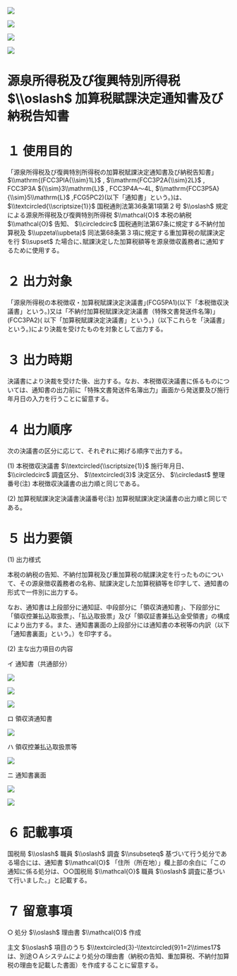 ![](https://www.nta.go.jp/tmp/9b3de96f-6dfa-49ff-b7cf-a4cf880332aa/images/4172bd645fb5434ea7446303f25f212f87797d8ba3a8bf0a16b439d216394dc6.jpg)

![](https://www.nta.go.jp/tmp/9b3de96f-6dfa-49ff-b7cf-a4cf880332aa/images/e6900d36de91fa8adba6832389b4d19118af99bcbae358a99559da45168f7230.jpg)

![](https://www.nta.go.jp/tmp/9b3de96f-6dfa-49ff-b7cf-a4cf880332aa/images/f99ee3d43019f0e3ac9f87c8de0a02adb3ad0cf3b71fa8e5d396d0c73b45782d.jpg)

![](https://www.nta.go.jp/tmp/9b3de96f-6dfa-49ff-b7cf-a4cf880332aa/images/55f1a899ddc812ee2a112fc380ca91f339966323a9b88ff6b066df83bf5fd806.jpg)

# 源泉所得税及び復興特別所得税 $\\oslash$ 加算税賦課決定通知書及び納税告知書

# １ 使用目的

「源泉所得税及び復興特別所得税の加算税賦課決定通知書及び納税告知書」 $\\mathrm{(FCC3PlA{\\sim}1L}$ , $\\mathrm{FCC3P2A{\\sim}2L}$ , FCC3P3A ${\\sim}3\\mathrm{L}$ , FCC3P4A～4L, $\\mathrm{FCC3P5A}{\\sim}5\\mathrm{L}$ ,FCG5PC2)(以下「通知書」という。)は、 $\\textcircled{\\scriptsize{1}}$ 国税通則法第36条第1項第２号 $\\oslash$ 規定による源泉所得税及び復興特別所得税 $\\mathcal{O}$ 本税の納税 $\\mathcal{O}$ 告知、 $\\circledcirc$ 国税通則法第67条に規定する不納付加算税及 $\\upzeta\\upbeta)$ 同法第68条第３項に規定する重加算税の賦課決定を行 $\\supset$ た場合に､賦課決定した加算税額等を源泉徴収義務者に通知するために使用する。

# ２ 出力対象

「源泉所得税の本税徴収・加算税賦課決定決議書｣(FCG5PA1)(以下「本税徴収決議書」という｡)又は「不納付加算税賦課決定決議書（特殊文書発送件名簿)｣(FCC3PA2)( 以下「加算税賦課決定決議書」という｡)（以下これらを「決議書」という｡)により決裁を受けたものを対象として出力する。

# ３ 出力時期

決議書により決裁を受けた後、出力する。なお、本税徴収決議書に係るものについては、通知書の出力前に「特殊文書発送件名簿出力」画面から発送要及び施行年月日の入力を行うことに留意する。

# ４ 出力順序

次の決議書の区分に応じて、それぞれに掲げる順序で出力する。

(1) 本税徴収決議書 $\\textcircled{\\scriptsize{1}}$ 施行年月日、 $\\circledcirc$ 調査区分、 $\\textcircled{3}$ 決定区分、 $\\circledast$ 整理番号(注) 本税徴収決議書の出力順と同じである。

(2) 加算税賦課決定決議書決議番号(注) 加算税賦課決定決議書の出力順と同じである。

# ５ 出力要領

(1) 出力様式

本税の納税の告知、不納付加算税及び重加算税の賦課決定を行ったものについて、その源泉徴収義務者の名称、賦課決定した加算税額等を印字して、通知書の形式で一件別に出力する。

なお、通知書は上段部分に通知証、中段部分に「領収済通知書」、下段部分に「領収控兼払込取扱票」、「払込取扱票」及び「領収証書兼払込金受領書」の構成により出力する。また、通知書裏面の上段部分には通知書の本税等の内訳（以下「通知書裏面」という。）を印字する。

(2) 主な出力項目の内容

イ 通知書（共通部分）

![](https://www.nta.go.jp/tmp/9b3de96f-6dfa-49ff-b7cf-a4cf880332aa/images/83fc025558abb77a08d698178c5a300bfdb909da68733030432717380c1a48b7.jpg)

![](https://www.nta.go.jp/tmp/9b3de96f-6dfa-49ff-b7cf-a4cf880332aa/images/6eb8a03e6469f67c2f9f190209ffb2a106a38e60b81846c4a7065b6f4ce0aef6.jpg)

![](https://www.nta.go.jp/tmp/9b3de96f-6dfa-49ff-b7cf-a4cf880332aa/images/c10bbae667dbb2bd6aaeff5cb170ab94e6f53ad2de351c7434336a8f228269c7.jpg)

ロ 領収済通知書

![](https://www.nta.go.jp/tmp/9b3de96f-6dfa-49ff-b7cf-a4cf880332aa/images/0e51ff1ab788a655167b745436ac851b902d738791a3da96a2ffb5c37ce0f56b.jpg)

ハ 領収控兼払込取扱票等

![](https://www.nta.go.jp/tmp/9b3de96f-6dfa-49ff-b7cf-a4cf880332aa/images/6971b017b665ad4940dd8dfc6d45ed66db0ae04578fa7a114f4b522061020daf.jpg)

ニ 通知書裏面

![](https://www.nta.go.jp/tmp/9b3de96f-6dfa-49ff-b7cf-a4cf880332aa/images/8d0c62403d41c6a4c75906266f56e9cdb4d81e451c6f99e8b9066649e5afcfec.jpg)

![](https://www.nta.go.jp/tmp/9b3de96f-6dfa-49ff-b7cf-a4cf880332aa/images/3b2fce55b9a5f6aa76c68b42345043917d037c93aa7751e841086aa406bfa9d5.jpg)

# ６ 記載事項

国税局 $\\oslash$ 職員 $\\oslash$ 調査 $\\nsubseteq$ 基づいて行う処分である場合には、通知書 $\\mathcal{O}$ 「住所（所在地）」欄上部の余白に「この通知に係る処分は、○○国税局 $\\mathcal{O}$ 職員 $\\oslash$ 調査に基づいて行いました。」と記載する。

# ７ 留意事項

○ 処分 $\\oslash$ 理由書 $\\mathcal{O}$ 作成

主文 $\\oslash$ 項目のうち $\\textcircled{3}-\\textcircled{9}1=2\\times17$ は、別途ＯＡシステムにより処分の理由書（納税の告知、重加算税、不納付加算税の理由を記載した書面）を作成することに留意する。
